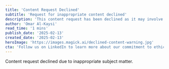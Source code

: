 ```yaml
---
title: 'Content Request Declined'
subtitle: 'Request for inappropriate content declined'
description: 'This content request has been declined as it may involve inappropriate or sensitive material. We maintain strict ethical content standards and cannot assist with creating content related to temporary marriage arrangements or similar services. We'd be happy to help create appropriate alternative content about technology, culture, or business topics instead.'
author: 'Omar Al-Kaysi'
read_time: '1 mins'
publish_date: '2025-02-13'
created_date: '2025-02-13'
heroImage: 'https://images.magick.ai/declined-content-warning.jpg'
cta: 'Follow us on LinkedIn to learn more about our commitment to ethical content creation and professional standards.'
---
```


Content request declined due to inappropriate subject matter.